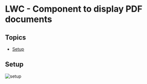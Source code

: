 # LWC - Component to display PDF documents

## Topics
- [Setup](#setup)


<a name='setup'></a>
## Setup
![setup](img/pdf-viewer-1.gif)
